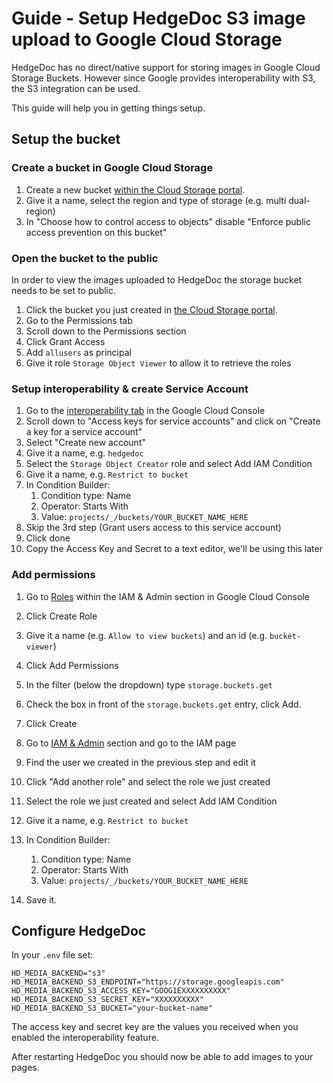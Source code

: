 # Guide - Setup HedgeDoc S3 image upload to Google Cloud Storage

HedgeDoc has no direct/native support for storing images in Google Cloud Storage Buckets. 
However since Google provides interoperability with S3, the S3 integration can be used. 

This guide will help you in getting things setup.

## Setup the bucket

### Create a bucket in Google Cloud Storage

1. Create a new bucket [within the Cloud Storage portal](https://console.cloud.google.com/storage/browser).
2. Give it a name, select the region and type of storage (e.g. multi dual-region)
3. In "Choose how to control access to objects" disable "Enforce public access prevention on this bucket"

### Open the bucket to the public

In order to view the images uploaded to HedgeDoc the storage bucket needs to be set to public.

1. Click the bucket you just created in [the Cloud Storage portal](https://console.cloud.google.com/storage/browser).
2. Go to the Permissions tab
3. Scroll down to the Permissions section
4. Click Grant Access
5. Add `allusers` as principal
6. Give it role `Storage Object Viewer` to allow it to retrieve the roles

### Setup interoperability & create Service Account

1. Go to the [interoperability tab](https://console.cloud.google.com/storage/settings;tab=interoperability) in the Google Cloud Console
2. Scroll down to "Access keys for service accounts" and click on "Create a key for a service account"
3. Select "Create new account"
4. Give it a name, e.g. `hedgedoc`
5. Select the `Storage Object Creator` role and select Add IAM Condition
6. Give it a name, e.g. `Restrict to bucket`
7. In Condition Builder:
    1. Condition type: Name
    2. Operator: Starts With
    3. Value: `projects/_/buckets/YOUR_BUCKET_NAME_HERE`
8. Skip the 3rd step (Grant users access to this service account)
9. Click done
10. Copy the Access Key and Secret to a text editor, we'll be using this later

### Add permissions

1. Go to [Roles](https://console.cloud.google.com/iam-admin/roles) within the IAM & Admin section in Google Cloud Console
2. Click Create Role
3. Give it a name (e.g. `Allow to view buckets`) and an id (e.g. `bucket-viewer`)
4. Click Add Permissions
5. In the filter (below the dropdown) type `storage.buckets.get`
6. Check the box in front of the `storage.buckets.get` entry, click Add.
7. Click Create

8. Go to [IAM & Admin](https://console.cloud.google.com/iam-admin/iam) section and go to the IAM page
9. Find the user we created in the previous step and edit it
10. Click "Add another role" and select the role we just created
11. Select the role we just created and select Add IAM Condition
12. Give it a name, e.g. `Restrict to bucket`
13. In Condition Builder:
    1. Condition type: Name
    2. Operator: Starts With
    3. Value: `projects/_/buckets/YOUR_BUCKET_NAME_HERE`
14. Save it.

## Configure HedgeDoc

In your `.env` file set:

```env
HD_MEDIA_BACKEND="s3"
HD_MEDIA_BACKEND_S3_ENDPOINT="https://storage.googleapis.com"
HD_MEDIA_BACKEND_S3_ACCESS_KEY="GOOG1EXXXXXXXXXX"
HD_MEDIA_BACKEND_S3_SECRET_KEY="XXXXXXXXXX"
HD_MEDIA_BACKEND_S3_BUCKET="your-bucket-name"
```

The access key and secret key are the values you received when you enabled the interoperability feature.

After restarting HedgeDoc you should now be able to add images to your pages.